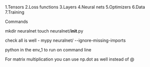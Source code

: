 1.Tensors
2.Loss functions
3.Layers
4.Neural nets
5.Optimizers
6.Data
7.Training


Commands

mkdir neuralnet
touch neuralnet/__init__.py

check all is well - mypy neuralnet/ --ignore-missing-imports


python <name of the python file> in the env_1 to run on command line

For matrix multiplication you can use np.dot as well instead of @
